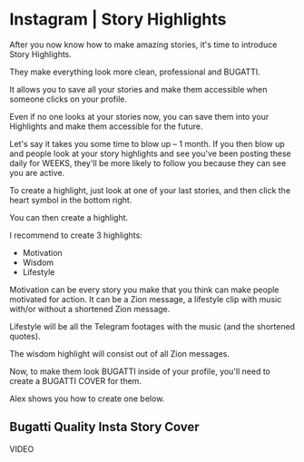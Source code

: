 # Instagram | Story Highlights
After you now know how to make amazing stories, it's time to introduce Story Highlights.

They make everything look more clean, professional and BUGATTI.

It allows you to save all your stories and make them accessible when someone clicks on your profile.

Even if no one looks at your stories now, you can save them into your Highlights and make them accessible for the future.

Let's say it takes you some time to blow up – 1 month. If you then blow up and people look at your story highlights and see you've been posting these daily for WEEKS, they'll be more likely to follow you because they can see you are active.

To create a highlight, just look at one of your last stories, and then click the heart symbol in the bottom right.

You can then create a highlight.

I recommend to create 3 highlights:

- Motivation
- Wisdom
- Lifestyle

Motivation can be every story you make that you think can make people motivated for action. It can be a Zion message, a lifestyle clip with music with/or without a shortened Zion message.

Lifestyle will be all the Telegram footages with the music (and the shortened quotes).

The wisdom highlight will consist out of all Zion messages.

Now, to make them look BUGATTI inside of your profile, you'll need to create a BUGATTI COVER for them.

Alex shows you how to create one below.


## Bugatti Quality Insta Story Cover
VIDEO